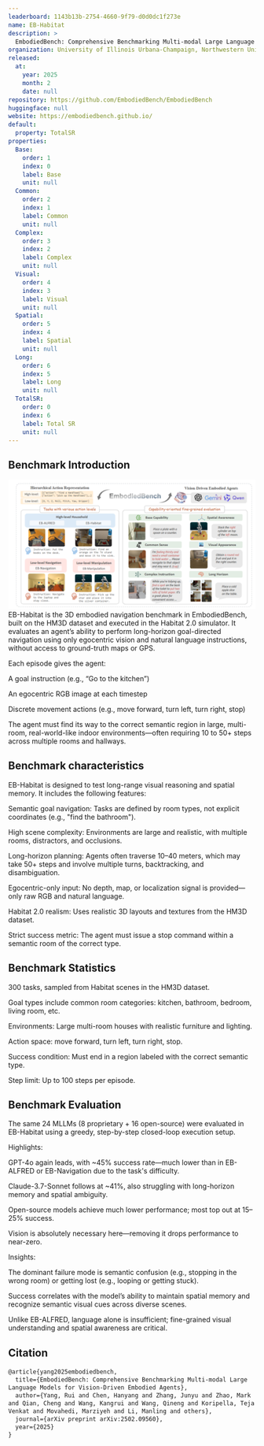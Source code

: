 ```yaml
---
leaderboard: 1143b13b-2754-4660-9f79-d0d0dc1f273e
name: EB-Habitat
description: >
  EmbodiedBench: Comprehensive Benchmarking Multi-modal Large Language Models for Vision-Driven Embodied Agents
organization: University of Illinois Urbana-Champaign, Northwestern University, University of Toronto, Toyota Technological Institute at Chicago
released:
  at:
    year: 2025
    month: 2
    date: null
repository: https://github.com/EmbodiedBench/EmbodiedBench
huggingface: null
website: https://embodiedbench.github.io/
default:
  property: TotalSR
properties:
  Base:
    order: 1
    index: 0
    label: Base
    unit: null
  Common:
    order: 2
    index: 1
    label: Common
    unit: null
  Complex:
    order: 3
    index: 2
    label: Complex
    unit: null
  Visual:
    order: 4
    index: 3
    label: Visual
    unit: null
  Spatial:
    order: 5
    index: 4
    label: Spatial
    unit: null
  Long:
    order: 6
    index: 5
    label: Long
    unit: null
  TotalSR:
    order: 0
    index: 6
    label: Total SR
    unit: null
---
```


## Benchmark Introduction

![alt text](assets/1-1.png)
EB-Habitat is the 3D embodied navigation benchmark in EmbodiedBench, built on the HM3D dataset and executed in the Habitat 2.0 simulator. It evaluates an agent’s ability to perform long-horizon goal-directed navigation using only egocentric vision and natural language instructions, without access to ground-truth maps or GPS.

Each episode gives the agent:

A goal instruction (e.g., “Go to the kitchen”)

An egocentric RGB image at each timestep

Discrete movement actions (e.g., move forward, turn left, turn right, stop)

The agent must find its way to the correct semantic region in large, multi-room, real-world-like indoor environments—often requiring 10 to 50+ steps across multiple rooms and hallways.
## Benchmark characteristics
EB-Habitat is designed to test long-range visual reasoning and spatial memory. It includes the following features:

Semantic goal navigation: Tasks are defined by room types, not explicit coordinates (e.g., "find the bathroom").

High scene complexity: Environments are large and realistic, with multiple rooms, distractors, and occlusions.

Long-horizon planning: Agents often traverse 10–40 meters, which may take 50+ steps and involve multiple turns, backtracking, and disambiguation.

Egocentric-only input: No depth, map, or localization signal is provided—only raw RGB and natural language.

Habitat 2.0 realism: Uses realistic 3D layouts and textures from the HM3D dataset.

Strict success metric: The agent must issue a stop command within a semantic room of the correct type.
## Benchmark Statistics
300 tasks, sampled from Habitat scenes in the HM3D dataset.

Goal types include common room categories: kitchen, bathroom, bedroom, living room, etc.

Environments: Large multi-room houses with realistic furniture and lighting.

Action space: move forward, turn left, turn right, stop.

Success condition: Must end in a region labeled with the correct semantic type.

Step limit: Up to 100 steps per episode.
## Benchmark Evaluation
The same 24 MLLMs (8 proprietary + 16 open-source) were evaluated in EB-Habitat using a greedy, step-by-step closed-loop execution setup.

Highlights:

GPT-4o again leads, with ~45% success rate—much lower than in EB-ALFRED or EB-Navigation due to the task's difficulty.

Claude-3.7-Sonnet follows at ~41%, also struggling with long-horizon memory and spatial ambiguity.

Open-source models achieve much lower performance; most top out at 15–25% success.

Vision is absolutely necessary here—removing it drops performance to near-zero.

Insights:

The dominant failure mode is semantic confusion (e.g., stopping in the wrong room) or getting lost (e.g., looping or getting stuck).

Success correlates with the model’s ability to maintain spatial memory and recognize semantic visual cues across diverse scenes.

Unlike EB-ALFRED, language alone is insufficient; fine-grained visual understanding and spatial awareness are critical.
## Citation

```
@article{yang2025embodiedbench,
  title={EmbodiedBench: Comprehensive Benchmarking Multi-modal Large Language Models for Vision-Driven Embodied Agents},
  author={Yang, Rui and Chen, Hanyang and Zhang, Junyu and Zhao, Mark and Qian, Cheng and Wang, Kangrui and Wang, Qineng and Koripella, Teja Venkat and Movahedi, Marziyeh and Li, Manling and others},
  journal={arXiv preprint arXiv:2502.09560},
  year={2025}
}

```
